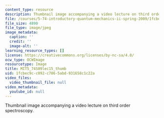 ```yaml
---
content_type: resource
description: Thumbnail image accompanying a video lecture on third order spectroscopy.
file: /courses/5-74-introductory-quantum-mechanics-ii-spring-2009/1fcbec9cc092c7065abd931658c1c22a_MIT5_74S09lec15_thumb.jpg
file_size: 4890
file_type: image/jpeg
image_metadata:
  caption: ''
  credit: ''
  image-alt: ''
learning_resource_types: []
license: https://creativecommons.org/licenses/by-nc-sa/4.0/
ocw_type: OCWImage
resourcetype: Image
title: MIT5_74S09lec15_thumb
uid: 1fcbec9c-c092-c706-5abd-931658c1c22a
video_files:
  video_thumbnail_file: null
video_metadata:
  youtube_id: null
---
```

Thumbnail image accompanying a video lecture on third order spectroscopy.